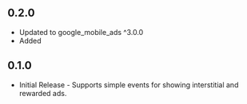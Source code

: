 ## 0.2.0

* Updated to google_mobile_ads ^3.0.0
* Added 

## 0.1.0

* Initial Release - Supports simple events for showing interstitial and rewarded ads.
